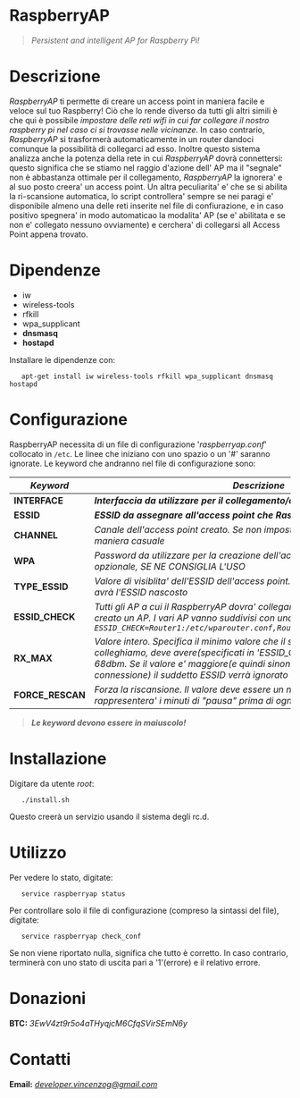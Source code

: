 # RaspberryAP 
> *Persistent and intelligent AP for Raspberry Pi!*

# Descrizione
*RaspberryAP* ti permette di creare un access point in maniera facile e veloce sul tuo Raspberry!
Ciò che lo rende diverso da tutti gli altri simili è che qui è possibile *impostare delle reti
wifi in cui far collegare il nostro raspberry pi nel caso ci si trovasse nelle vicinanze*.
In caso contrario, *RaspberryAP* si trasformerà automaticamente in un router dandoci comunque la
possibilità di collegarci ad esso. Inoltre questo sistema analizza anche la potenza della rete in
cui *RaspberryAP* dovrà connettersi: questo significa che se stiamo nel raggio d'azione dell' AP ma il
"segnale" non è abbastanza ottimale per il collegamento, *RaspberryAP* la ignorera' e al suo posto
creera' un access point.
Un altra peculiarita' e' che se si abilita la ri-scansione automatica, lo script controllera' sempre se nei
paragi e' disponibile almeno una delle reti inserite nel file di confiurazione, e in caso positivo spegnera'
in modo automaticao la modalita' AP (se e' abilitata e se non e' collegato nessuno ovviamente) e cerchera' di collegarsi all Access Point appena trovato.

# Dipendenze

- iw
- wireless-tools
- rfkill
- wpa_supplicant
- **dnsmasq**
- **hostapd**

Installare le dipendenze con:

```
   apt-get install iw wireless-tools rfkill wpa_supplicant dnsmasq hostapd
```

# Configurazione

RaspberryAP necessita di un file di configurazione '*raspberryap.conf*' collocato in ```/etc```.
Le linee che iniziano con uno spazio o un '#' saranno ignorate.
Le keyword che andranno nel file di configurazione sono:

| *Keyword* | *Descrizione* |
| --- | --- |
|**INTERFACE**|***Interfaccia da utilizzare per il collegamento/creazione dell'access point***|
|**ESSID**|***ESSID da assegnare all'access point che RaspberryAP creerà***|
|**CHANNEL**|*Canale dell'access point creato. Se non impostato, il canale verrà scelto in maniera casuale*
|**WPA**|*Password da utilizzare per la creazione dell'access point. Anche se opzionale, SE NE CONSIGLIA L'USO*
|**TYPE_ESSID**|*Valore di visiblita' dell'ESSID dell'access point. '0' l' AP sarà visibile, '1' l'AP avrà l'ESSID nascosto*|
|**ESSID_CHECK**|*Tutti gli AP a cui il RaspberryAP dovra' collegarsi. In caso contrario verra' creato un AP. I vari AP vanno suddivisi con una ```,```. *Esempio:* ```ESSID_CHECK=Router1:/etc/wparouter.conf,Router2:/etc/wparouter2.conf,...```*|
|**RX_MAX**|*Valore intero. Specifica il minimo valore che il segnale dell AP, a cui ci colleghiamo, deve avere(specificati in 'ESSID_CHECK'). Il valore di default è 68dbm. Se il valore e' maggiore(e quindi sinonimo di cattiva qualità della connessione) il suddetto ESSID verrà ignorato*|
|**FORCE_RESCAN**|*Forza la riscansione. Il valore deve essere un numero intero che rappresentera' i minuti di "pausa" prima di ogni scansione*|

> ***Le keyword devono essere in maiuscolo!***

# Installazione

Digitare da utente *root*:

```
   ./install.sh
```

Questo creerà un servizio usando il sistema degli rc.d.

# Utilizzo

Per vedere lo stato, digitate:

```
   service raspberryap status
```

Per controllare solo il file di configurazione (compreso la sintassi del file), digitate:

```
   service raspberryap check_conf
```

Se non viene riportato nulla, significa che tutto è corretto.
In caso contrario, terminerà con uno stato di uscita pari a '1'(errore) e il relativo errore.

# Donazioni

**BTC:** *3EwV4zt9r5o4aTHyqjcM6CfqSVirSEmN6y*

# Contatti

**Email:** *developer.vincenzog@gmail.com*
